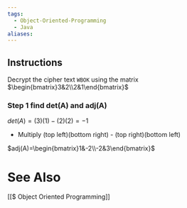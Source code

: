 ```yaml
---
tags:
  - Object-Oriented-Programming
  - Java
aliases:
---
```


## Instructions

Decrypt the cipher text `WBOK` using the matrix $\begin{bmatrix}3&2\\2&1\end{bmatrix}$

### Step 1 find det(A) and adj(A)
$det(A) = (3)(1)-(2)(2) = -1$

- Multiply (top left)(bottom right) - (top right)(bottom left)

$adj(A)=\begin{bmatrix}1&-2\\-2&3\end{bmatrix}$

# See Also
[[$ Object Oriented Programming]]
